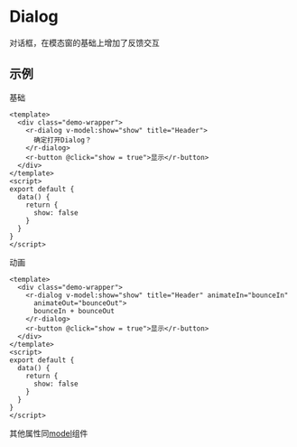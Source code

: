 <!-- type: 弹出层 -->

# Dialog

对话框，在模态窗的基础上增加了反馈交互

## 示例

基础

```vue demo
<template>
  <div class="demo-wrapper">
    <r-dialog v-model:show="show" title="Header">
      确定打开Dialog？
    </r-dialog>
    <r-button @click="show = true">显示</r-button>
  </div>
</template>
<script>
export default {
  data() {
    return {
      show: false
    }
  }
}
</script>
```

动画

```vue demo
<template>
  <div class="demo-wrapper">
    <r-dialog v-model:show="show" title="Header" animateIn="bounceIn"
      animateOut="bounceOut">
      bounceIn + bounceOut
    </r-dialog>
    <r-button @click="show = true">显示</r-button>
  </div>
</template>
<script>
export default {
  data() {
    return {
      show: false
    }
  }
}
</script>
```

<!-- props -->

其他属性同[model](./#/docs/components/modal)组件

<!-- events -->
